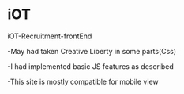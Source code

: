 # iOT
iOT-Recruitment-frontEnd

-May had taken Creative Liberty in some parts(Css)

-I had implemented basic JS features as described 

-This site is mostly compatible for mobile view


